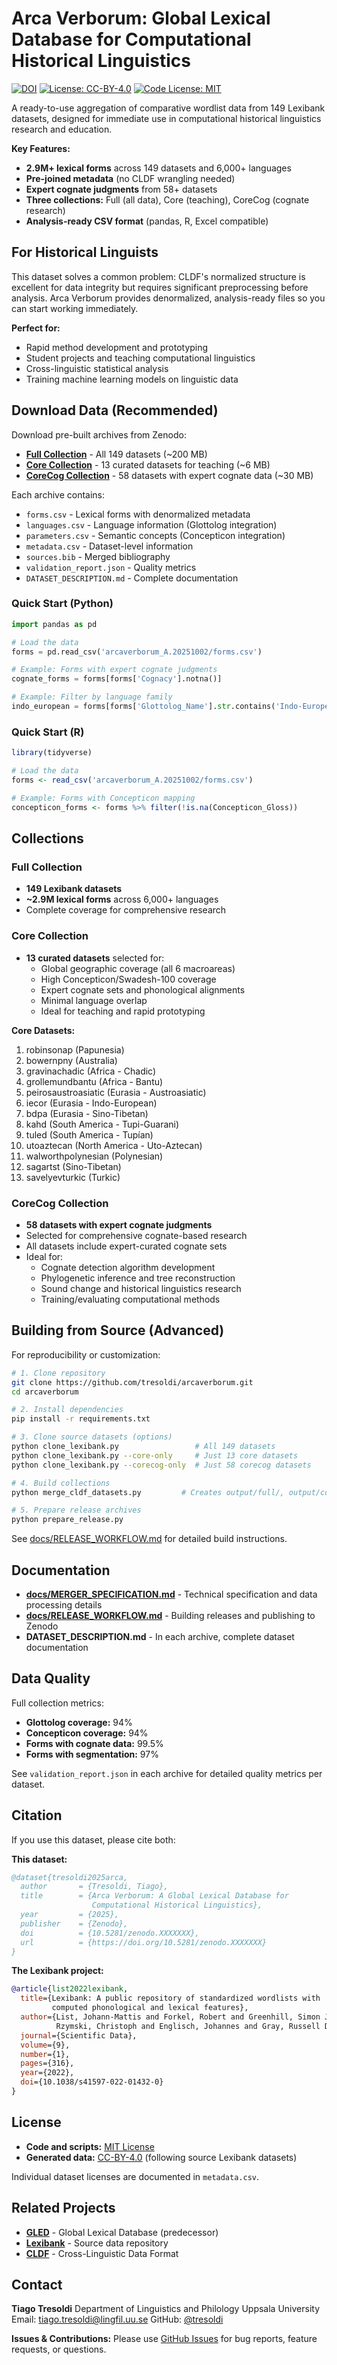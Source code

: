 # Arca Verborum: Global Lexical Database for Computational Historical Linguistics

[![DOI](https://zenodo.org/badge/DOI/10.5281/zenodo.XXXXXXX.svg)](https://doi.org/10.5281/zenodo.XXXXXXX)
[![License: CC-BY-4.0](https://img.shields.io/badge/License-CC%20BY%204.0-lightgrey.svg)](https://creativecommons.org/licenses/by/4.0/)
[![Code License: MIT](https://img.shields.io/badge/Code%20License-MIT-green.svg)](https://opensource.org/licenses/MIT)

A ready-to-use aggregation of comparative wordlist data from 149 Lexibank datasets, designed for immediate use in computational historical linguistics research and education.

**Key Features:**
- **2.9M+ lexical forms** across 149 datasets and 6,000+ languages
- **Pre-joined metadata** (no CLDF wrangling needed)
- **Expert cognate judgments** from 58+ datasets
- **Three collections:** Full (all data), Core (teaching), CoreCog (cognate research)
- **Analysis-ready CSV format** (pandas, R, Excel compatible)

## For Historical Linguists

This dataset solves a common problem: CLDF's normalized structure is excellent for data integrity but requires significant preprocessing before analysis. Arca Verborum provides denormalized, analysis-ready files so you can start working immediately.

**Perfect for:**
- Rapid method development and prototyping
- Student projects and teaching computational linguistics
- Cross-linguistic statistical analysis
- Training machine learning models on linguistic data

## Download Data (Recommended)

Download pre-built archives from Zenodo:

- **[Full Collection](https://doi.org/10.5281/zenodo.XXXXXXX)** - All 149 datasets (~200 MB)
- **[Core Collection](https://doi.org/10.5281/zenodo.XXXXXXX)** - 13 curated datasets for teaching (~6 MB)
- **[CoreCog Collection](https://doi.org/10.5281/zenodo.XXXXXXX)** - 58 datasets with expert cognate data (~30 MB)

Each archive contains:
- `forms.csv` - Lexical forms with denormalized metadata
- `languages.csv` - Language information (Glottolog integration)
- `parameters.csv` - Semantic concepts (Concepticon integration)
- `metadata.csv` - Dataset-level information
- `sources.bib` - Merged bibliography
- `validation_report.json` - Quality metrics
- `DATASET_DESCRIPTION.md` - Complete documentation

### Quick Start (Python)

```python
import pandas as pd

# Load the data
forms = pd.read_csv('arcaverborum_A.20251002/forms.csv')

# Example: Forms with expert cognate judgments
cognate_forms = forms[forms['Cognacy'].notna()]

# Example: Filter by language family
indo_european = forms[forms['Glottolog_Name'].str.contains('Indo-European', na=False)]
```

### Quick Start (R)

```r
library(tidyverse)

# Load the data
forms <- read_csv('arcaverborum_A.20251002/forms.csv')

# Example: Forms with Concepticon mapping
concepticon_forms <- forms %>% filter(!is.na(Concepticon_Gloss))
```

## Collections

### Full Collection
- **149 Lexibank datasets**
- **~2.9M lexical forms** across 6,000+ languages
- Complete coverage for comprehensive research

### Core Collection
- **13 curated datasets** selected for:
  - Global geographic coverage (all 6 macroareas)
  - High Concepticon/Swadesh-100 coverage
  - Expert cognate sets and phonological alignments
  - Minimal language overlap
  - Ideal for teaching and rapid prototyping

**Core Datasets:**
1. robinsonap (Papunesia)
2. bowernpny (Australia)
3. gravinachadic (Africa - Chadic)
4. grollemundbantu (Africa - Bantu)
5. peirosaustroasiatic (Eurasia - Austroasiatic)
6. iecor (Eurasia - Indo-European)
7. bdpa (Eurasia - Sino-Tibetan)
8. kahd (South America - Tupi-Guarani)
9. tuled (South America - Tupían)
10. utoaztecan (North America - Uto-Aztecan)
11. walworthpolynesian (Polynesian)
12. sagartst (Sino-Tibetan)
13. savelyevturkic (Turkic)

### CoreCog Collection
- **58 datasets with expert cognate judgments**
- Selected for comprehensive cognate-based research
- All datasets include expert-curated cognate sets
- Ideal for:
  - Cognate detection algorithm development
  - Phylogenetic inference and tree reconstruction
  - Sound change and historical linguistics research
  - Training/evaluating computational methods

## Building from Source (Advanced)

For reproducibility or customization:

```bash
# 1. Clone repository
git clone https://github.com/tresoldi/arcaverborum.git
cd arcaverborum

# 2. Install dependencies
pip install -r requirements.txt

# 3. Clone source datasets (options)
python clone_lexibank.py                 # All 149 datasets
python clone_lexibank.py --core-only     # Just 13 core datasets
python clone_lexibank.py --corecog-only  # Just 58 corecog datasets

# 4. Build collections
python merge_cldf_datasets.py         # Creates output/full/, output/core/, and output/corecog/

# 5. Prepare release archives
python prepare_release.py
```

See [docs/RELEASE_WORKFLOW.md](docs/RELEASE_WORKFLOW.md) for detailed build instructions.

## Documentation

- **[docs/MERGER_SPECIFICATION.md](docs/MERGER_SPECIFICATION.md)** - Technical specification and data processing details
- **[docs/RELEASE_WORKFLOW.md](docs/RELEASE_WORKFLOW.md)** - Building releases and publishing to Zenodo
- **DATASET_DESCRIPTION.md** - In each archive, complete dataset documentation

## Data Quality

Full collection metrics:
- **Glottolog coverage:** 94%
- **Concepticon coverage:** 94%
- **Forms with cognate data:** 99.5%
- **Forms with segmentation:** 97%

See `validation_report.json` in each archive for detailed quality metrics per dataset.

## Citation

If you use this dataset, please cite both:

**This dataset:**
```bibtex
@dataset{tresoldi2025arca,
  author       = {Tresoldi, Tiago},
  title        = {Arca Verborum: A Global Lexical Database for
                  Computational Historical Linguistics},
  year         = {2025},
  publisher    = {Zenodo},
  doi          = {10.5281/zenodo.XXXXXXX},
  url          = {https://doi.org/10.5281/zenodo.XXXXXXX}
}
```

**The Lexibank project:**
```bibtex
@article{list2022lexibank,
  title={Lexibank: A public repository of standardized wordlists with
         computed phonological and lexical features},
  author={List, Johann-Mattis and Forkel, Robert and Greenhill, Simon J and
          Rzymski, Christoph and Englisch, Johannes and Gray, Russell D},
  journal={Scientific Data},
  volume={9},
  number={1},
  pages={316},
  year={2022},
  doi={10.1038/s41597-022-01432-0}
}
```

## License

- **Code and scripts:** [MIT License](LICENSE)
- **Generated data:** [CC-BY-4.0](https://creativecommons.org/licenses/by/4.0/) (following source Lexibank datasets)

Individual dataset licenses are documented in `metadata.csv`.

## Related Projects

- **[GLED](https://doi.org/10.5334/johd.96)** - Global Lexical Database (predecessor)
- **[Lexibank](https://lexibank.clld.org/)** - Source data repository
- **[CLDF](https://cldf.clld.org/)** - Cross-Linguistic Data Format

## Contact

**Tiago Tresoldi**
Department of Linguistics and Philology
Uppsala University
Email: tiago.tresoldi@lingfil.uu.se
GitHub: [@tresoldi](https://github.com/tresoldi)

**Issues & Contributions:**
Please use [GitHub Issues](https://github.com/tresoldi/arcaverborum/issues) for bug reports, feature requests, or questions.

